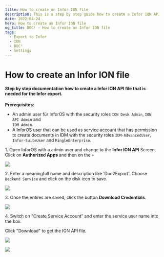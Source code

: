 ```yaml
---
title: How to create an Infor ION file
description: This is a step by step guide how to create a Infor ION API file that is needed for the export from DOC² to Infor with the permissions InforOS user must have.
date: 2022-04-24
hero: How to create an Infor ION file
og_title: DOC² - How to create an Infor ION file
tags:
  - Export to Infor
  - ION 
  - DOC²
  - Settings
---
```


# How to create an Infor ION file

#### Step by step documentation how to create a Infor ION API file that is needed for the Infor export.

**Prerequisites:**

- An admin user für InforOS with the security roles `ION Desk Admin`, `ION API Admin` and<br> `IDM Admin`.
- A InforOS user that can be used as service account that has permission to create documents in IDM with the security roles `IDM-AdvancedUser`, `Infor-SuiteUser` and `MingleEnterprise`.

1\. Open InforOS with a admin user and change to the **Infor ION API** Screen.<br>
    Click on **Authorized Apps** and then on the `+`

![](/_images/doc2/infor-ion-api-1.png)

2\. Enter a meaningfull name and description like 'Doc2Export'. Choose `Backend Service` and click on the disk icon to save.

![](/_images/doc2/infor-ion-api-2.png)

3\. Once the entires are saved, click the button **Download Credentials**.

![](/_images/doc2/infor-ion-api-3.png)

4\. Switch on "Create Service Account" and enter the service user name into the box.

Click "Download" to get the ION API file.

![](/_images/doc2/image-18.png)

![](/_images/doc2/image-19.png)
